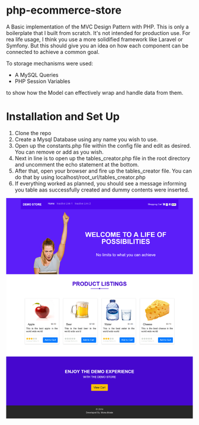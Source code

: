 # php-ecommerce-store
A Basic implementation of the MVC Design Pattern with PHP.
This is only a boilerplate that I built from scratch. It's not intended for production use. 
For rea life usage, I think you use a more solidified framework like Laravel or Symfony.  But this should give you an idea on how each component can be connected to achieve a common goal. 

To storage mechanisms were used: 
* A MySQL Queries
* PHP Session Variables 

to show how the Model can effectively wrap and handle data from them. 

# Installation and Set Up
1. Clone the repo
2. Create a Mysql Database using any name you wish to use.
3. Open up the constants.php file within the config file and edit as desired. You can remove or add as you wish.
4. Next in line is to open up the tables_creator.php file in the root directory and uncomment the echo statement at the bottom.
4. After that, open your browser and fire up the tables_creator file. You can do that by using 
   localhost/root_url/tables_creator.php
5. If everything worked as planned, you should see a message informing you table aas successfully created and dummy contents were inserted.


![alt text](public/img/site-overview.png)
